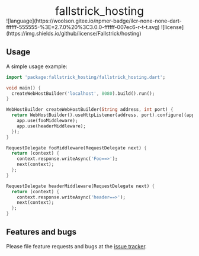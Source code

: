  <center style="font-size:30px;">fallstrick_hosting</center>
![language](https://woolson.gitee.io/npmer-badge/ilcr-none-none-dart-ffffff-555555-%3E=2.7.0%20%3C3.0.0-ffffff-007ec6-r-t-t.svg)
![license](https://img.shields.io/github/license/Fallstrick/hosting)




## Usage

A simple usage example:

```dart
import 'package:fallstrick_hosting/fallstrick_hosting.dart';

void main() {
  createWebHostBuilder('localhost', 8080).build().run();
}

WebHostBuilder createWebHostBuilder(String address, int port) {
  return WebHostBuilder().useHttpListener(address, port).configure((app) {
    app.use(fooMiddleware);
    app.use(headerMiddleware);
  });
}

RequestDelegate fooMiddleware(RequestDelegate next) {
  return (context) {
    context.response.writeAsync('Foo==>');
    next(context);
  };
}

RequestDelegate headerMiddleware(RequestDelegate next) {
  return (context) {
    context.response.writeAsync('header==>');
    next(context);
  };
}

```

## Features and bugs

Please file feature requests and bugs at the [issue tracker][tracker].

[tracker]: https://github.com/Fallstrick/hosting/issues

